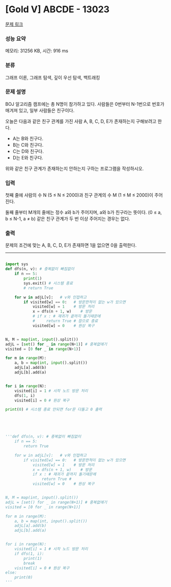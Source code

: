 # [Gold V] ABCDE - 13023 

[문제 링크](https://www.acmicpc.net/problem/13023) 

### 성능 요약

메모리: 31256 KB, 시간: 916 ms

### 분류

그래프 이론, 그래프 탐색, 깊이 우선 탐색, 백트래킹

### 문제 설명

<p>BOJ 알고리즘 캠프에는 총 N명이 참가하고 있다. 사람들은 0번부터 N-1번으로 번호가 매겨져 있고, 일부 사람들은 친구이다.</p>

<p>오늘은 다음과 같은 친구 관계를 가진 사람 A, B, C, D, E가 존재하는지 구해보려고 한다.</p>

<ul>
	<li>A는 B와 친구다.</li>
	<li>B는 C와 친구다.</li>
	<li>C는 D와 친구다.</li>
	<li>D는 E와 친구다.</li>
</ul>

<p>위와 같은 친구 관계가 존재하는지 안하는지 구하는 프로그램을 작성하시오.</p>

### 입력 

 <p>첫째 줄에 사람의 수 N (5 ≤ N ≤ 2000)과 친구 관계의 수 M (1 ≤ M ≤ 2000)이 주어진다.</p>

<p>둘째 줄부터 M개의 줄에는 정수 a와 b가 주어지며, a와 b가 친구라는 뜻이다. (0 ≤ a, b ≤ N-1, a ≠ b) 같은 친구 관계가 두 번 이상 주어지는 경우는 없다.</p>

### 출력 

 <p>문제의 조건에 맞는 A, B, C, D, E가 존재하면 1을 없으면 0을 출력한다.</p>

---
```python

import sys
def dfs(n, v): # 중복없이 빠짐없이
    if n == 5:
        print(1) 
        sys.exit() # 시스템 종료
        # return True

    for w in adjL[v]:   # v와 인접하고
        if visited[w] == 0:   # 방문한적이 없는 w가 있으면
            visited[w] = 1    # 방문 처리
            x = dfs(n + 1, w)    # 방문
            # if x : # 재귀가 끝까지 돌기때문에 
            #     return True # 참으로 종료 
            visited[w] = 0    # 원상 복구


N, M = map(int, input().split())
adjL = [set() for _ in range(N+1)] # 중복없애기
visited = [0 for _ in range(N+1)]

for m in range(M):
    a, b = map(int, input().split())
    adjL[a].add(b)
    adjL[b].add(a)


for i in range(N):
    visited[i] = 1 # 시작 노드 방문 처리
    dfs(1, i)
    visited[i] = 0 # 원상 복구

print(0) # 시스템 종료 안되면 for문 다돌고 0 출력





'''def dfs(n, v): # 중복없이 빠짐없이
    if n == 5:
        return True

    for w in adjL[v]:   # v와 인접하고
        if visited[w] == 0:   # 방문한적이 없는 w가 있으면
            visited[w] = 1    # 방문 처리
            x = dfs(n + 1, w)    # 방문
            if x : # 재귀가 끝까지 돌기때문에 
                return True # 
            visited[w] = 0    # 원상 복구


N, M = map(int, input().split())
adjL = [set() for _ in range(N+1)] # 중복없애기
visited = [0 for _ in range(N+1)]

for m in range(M):
    a, b = map(int, input().split())
    adjL[a].add(b)
    adjL[b].add(a)


for i in range(N):
    visited[i] = 1 # 시작 노드 방문 처리
    if dfs(1, i):
        print(1)
        break
    visited[i] = 0 # 원상 복구
else:
    print(0)
'''
```
